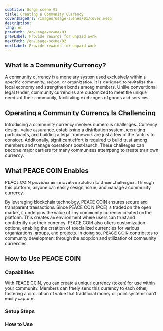 ```yaml
---
subtitle: Usage scene 01
title: Creating a Community Currency
coverImageUrl: /images/usage-scenes/01/cover.webp
description:
lang: en
prevPath: /en/usage-scene/03
prevLabel: Provide rewards for unpaid work
nextPath: /en/usage-scene/02
nextLabel: Provide rewards for unpaid work
---
```


## What Is a Community Currency?

A community currency is a monetary system used exclusively within a specific community, region, or organization.
It is designed to revitalize the local economy and strengthen bonds among members.
Unlike conventional legal tender, community currencies are customized to meet the unique needs of their community, facilitating exchanges of goods and services.

## Operating a Community Currency Is Challenging

Introducing a community currency involves numerous challenges.
Currency design, value assurance, establishing a distribution system, recruiting participants, and building a legal framework are just a few of the factors to consider.
Additionally, significant effort is required to build trust among members and manage operations post‑launch.
These challenges can become major barriers for many communities attempting to create their own currency.

## What PEACE COIN Enables

PEACE COIN provides an innovative solution to these challenges.
Through this platform, anyone can easily design, issue, and manage a community currency.

By leveraging blockchain technology, PEACE COIN ensures secure and transparent transactions.
Since PEACE COIN (PCE) is traded on the open market, it underpins the value of any community currency created on the platform.
This creates an environment where users can trust and confidently use their currency.
PEACE COIN also offers customization options, enabling the creation of specialized currencies for various organizations, groups, and projects.
In doing so, PEACE COIN contributes to community development through the adoption and utilization of community currencies.

## How to Use PEACE COIN

### Capabilities

With PEACE COIN, you can create a unique currency (token) for use within your community.
Members can freely send this currency to each other, fostering a circulation of value that traditional money or point systems can’t easily capture.

### Setup Steps

<UsageSceneSetup locale="en" />

### How to Use

<UsageSceneHowToUse locale="en" />
